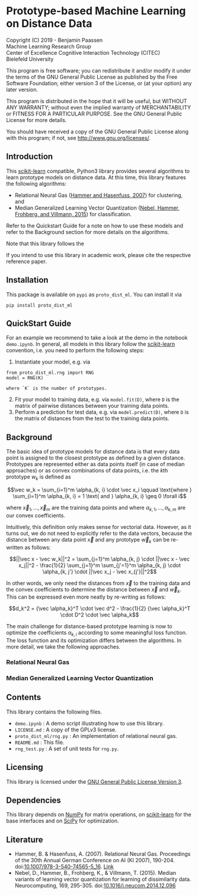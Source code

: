 # Prototype-based Machine Learning on Distance Data

Copyright (C) 2019 - Benjamin Paassen  
Machine Learning Research Group  
Center of Excellence Cognitive Interaction Technology (CITEC)  
Bielefeld University

This program is free software; you can redistribute it and/or modify
it under the terms of the GNU General Public License as published by
the Free Software Foundation; either version 3 of the License, or
(at your option) any later version.

This program is distributed in the hope that it will be useful,
but WITHOUT ANY WARRANTY; without even the implied warranty of
MERCHANTABILITY or FITNESS FOR A PARTICULAR PURPOSE.  See the
GNU General Public License for more details.

You should have received a copy of the GNU General Public License
along with this program; if not, see <http://www.gnu.org/licenses/>.

## Introduction

This [scikit-learn][scikit] compatible, Python3 library provides several algorithms
to learn prototype models on distance data. At this time, this library features
the following algorithms:

* Relational Neural Gas ([Hammer and Hasenfuss, 2007][Ham2007]) for clustering, and
* Median Generalized Learning Vector Quantization ([Nebel, Hammer, Frohberg, and Villmann, 2015][Neb2015])
    for classification.

Refer to the Quickstart Guide for a note on how to use these models and
refer to the Background section for more details on the algorithms.

Note that this library follows the 

If you intend to use this library in academic work, please cite the respective
reference paper.

## Installation

This package is available on `pypi` as `proto_dist_ml`. You can install
it via

```
pip install proto_dist_ml
```

## QuickStart Guide

For an example we recommend to take a look at the demo in the notebook
`demo.ipynb`. In general, all models in this library follow the [scikit-learn][scikit]
convention, i.e. you need to perform the following steps:

1. Instantiate your model, e.g. via
```
from proto_dist_ml.rng import RNG
model = RNG(K)
```
    where `K` is the number of prototypes.
2. Fit your model to training data, e.g. via `model.fit(D)`, where `D` is the
    matrix of pairwise distances between your training data points.
3. Perform a prediction for test data, e.g. via `model.predict(D)`, where `D`
    is the matrix of distances from the test to the training data points.

## Background

The basic idea of prototype models for distance data is that every data point
is assigned to the closest prototype as defined by a given distance. Prototypes
are represented either as data points itself (in case of median approaches) or
as convex combinations of data points, i.e. the $`k`$th prototype $`w_k`$ is
defined as

```math
\vec w_k = \sum_{i=1}^m \alpha_{k, i} \cdot \vec x_i
\qquad \text{where } \sum_{i=1}^m \alpha_{k, i} = 1
\text{ and } \alpha_{k, i} \geq 0 \forall i
```

where $`\vec x_1, \ldots, \vec x_m`$ are the training data points and where
$`\alpha_{k, 1}, \ldots, \alpha_{k, m}`$ are our convex coefficients.

Intuitively, this definition only makes sense for vectorial data. However, as
it turns out, we do not need to explicitly refer to the data vectors, because
the distance between any data point $`\vec x`$ and any prototype $`\vec w_k`$
can be re-written as follows:

```math
||\vec x - \vec w_k||^2 = \sum_{j=1}^m \alpha_{k, j} \cdot ||\vec x - \vec x_j||^2
- \frac{1}{2} \sum_{j=1}^m \sum_{j'=1}^m \alpha_{k, j} \cdot \alpha_{k, j'} \cdot ||\vec x_j - \vec x_{j'}||^2
```

In other words, we only need the distances from $`\vec x`$ to the training data
and the convex coefficients to determine the distance between $`\vec x`$ and
$`\vec w_k`$. This can be expressed even more neatly by re-writing as follows:

```math
d_k^2 = {\vec \alpha_k}^T \cdot \vec d^2
- \frac{1}{2} {\vec \alpha_k}^T \cdot D^2 \cdot \vec \alpha_k
```

The main challenge for distance-based prototype learning is now to optimize
the coefficients $`\alpha_{k, i}`$ according to some meaningful loss function.
The loss function and its optimization differs between the algorithms. In more
detail, we take the following approaches.

### Relational Neural Gas

<!-- TODO -->

### Median Generalized Learning Vector Quantization

<!-- TODO -->

## Contents

This library contains the following files.

* `demo.ipynb` : A demo script illustrating how to use this library.
* `LICENSE.md` : A copy of the GPLv3 license.
* `proto_dist_ml/rng.py` : An implementation of relational neural gas.
* `README.md` : This file.
* `rng_test.py` : A set of unit tests for `rng.py`.

## Licensing

This library is licensed under the [GNU General Public License Version 3][GPLv3].

## Dependencies

This library depends on [NumPy][np] for matrix operations, on [scikit-learn][scikit]
for the base interfaces and on [SciPy][scipy] for optimization.

## Literature

* Hammer, B. & Hasenfuss, A. (2007). Relational Neural Gas. Proceedings of the
    30th Annual German Conference on AI (KI 2007), 190-204. doi:[10.1007/978-3-540-74565-5_16](https://doi.org/10.1007/978-3-540-74565-5_16). [Link][Ham2007]
* Nebel, D., Hammer, B., Frohberg, K., & Villmann, T. (2015). Median variants
    of learning vector quantization for learning of dissimilarity data.
    Neurocomputing, 169, 295-305. doi:[10.1016/j.neucom.2014.12.096][Neb2015]

<!-- References -->

[scikit]: https://scikit-learn.org/stable/ "Scikit-learn homepage"
[np]: http://numpy.org/ "Numpy homepage"
[scipy]: https://scipy.org/ "SciPy homepage"
[GPLv3]: https://www.gnu.org/licenses/gpl-3.0.en.html "The GNU General Public License Version 3"
[Ham2007]:https://www.researchgate.net/publication/221562215_Relational_Neural_Gas "Hammer, B. & Hasenfuss, A. (2007). Relational Neural Gas. Proceedings of the 30th Annual German Conference on AI (KI 2007), 190-204. doi:10.1007/978-3-540-74565-5_16"
[Neb2015]:https://doi.org/10.1016/j.neucom.2014.12.096 "Nebel, D., Hammer, B., Frohberg, K., & Villmann, T. (2015). Median variants of learning vector quantization for learning of dissimilarity data. Neurocomputing, 169, 295-305. doi:10.1016/j.neucom.2014.12.096"
